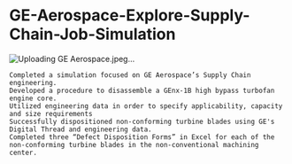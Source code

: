 # GE-Aerospace-Explore-Supply-Chain-Job-Simulation
![Uploading GE Aerospace.jpeg…]()

    Completed a simulation focused on GE Aerospace’s Supply Chain engineering.
    Developed a procedure to disassemble a GEnx-1B high bypass turbofan engine core.
    Utilized engineering data in order to specify applicability, capacity and size requirements
    Successfully dispositioned non-conforming turbine blades using GE's Digital Thread and engineering data.
    Completed three “Defect Disposition Forms” in Excel for each of the non-conforming turbine blades in the non-conventional machining center. 
